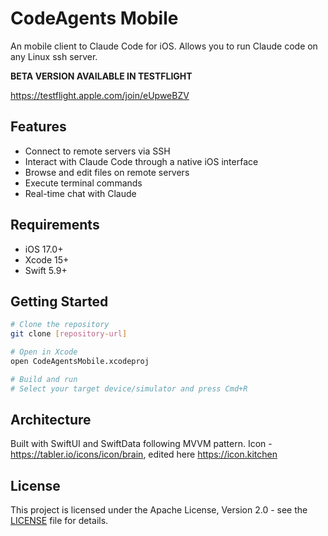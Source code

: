 # CodeAgents Mobile

An mobile client to Claude Code for iOS.
Allows you to run Claude code on any Linux ssh server.

**BETA VERSION AVAILABLE IN TESTFLIGHT**

https://testflight.apple.com/join/eUpweBZV

## Features

- Connect to remote servers via SSH
- Interact with Claude Code through a native iOS interface
- Browse and edit files on remote servers
- Execute terminal commands
- Real-time chat with Claude

## Requirements

- iOS 17.0+
- Xcode 15+
- Swift 5.9+

## Getting Started

```bash
# Clone the repository
git clone [repository-url]

# Open in Xcode
open CodeAgentsMobile.xcodeproj

# Build and run
# Select your target device/simulator and press Cmd+R
```

## Architecture

Built with SwiftUI and SwiftData following MVVM pattern.
Icon - https://tabler.io/icons/icon/brain, edited here https://icon.kitchen

## License

This project is licensed under the Apache License, Version 2.0 - see the [LICENSE](LICENSE) file for details.